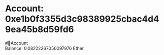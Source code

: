 
Account: 0xe1b0f3355d3c98389925cbac4d49ea45b8d59fd6
===================================================
  
#📜Account  
Balance: 0.08222267050097976 Ether